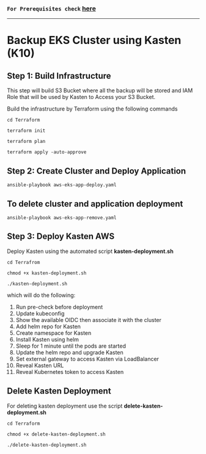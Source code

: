 ### `For Prerequisites check` [here](https://github.com/johnbedeir/Devops-Tools-Documentation/blob/main/Cluster-Backup/Kasten-Minikube/prerequisites.sh)

---

# Backup EKS Cluster using Kasten (K10)

## Step 1: Build Infrastructure

This step will build S3 Bucket where all the backup will be stored and IAM Role that will be used by Kasten to Access your S3 Bucket.

Build the infrastructure by Terraform using the following commands

```
cd Terraform

terraform init

terraform plan

terraform apply -auto-approve
```

## Step 2: Create Cluster and Deploy Application

```
ansible-playbook aws-eks-app-deploy.yaml
```

## To delete cluster and application deployment

```
ansible-playbook aws-eks-app-remove.yaml
```

## Step 3: Deploy Kasten AWS

Deploy Kasten using the automated script **kasten-deployment.sh**

```
cd Terrafrom

chmod +x kasten-deployment.sh

./kasten-deployment.sh
```

which will do the following:

1. Run pre-check before deployment
2. Update kubeconfig
3. Show the available OIDC then associate it with the cluster
4. Add helm repo for Kasten
5. Create namespace for Kasten
6. Install Kasten using helm
7. Sleep for 1 minute until the pods are started
8. Update the helm repo and upgrade Kasten
9. Set external gateway to access Kasten via LoadBalancer
10. Reveal Kasten URL
11. Reveal Kubernetes token to access Kasten

## Delete Kasten Deployment

For deleting kasten deployment use the script **delete-kasten-deployment.sh**

```
cd Terraform

chmod +x delete-kasten-deployment.sh

./delete-kasten-deployment.sh
```
